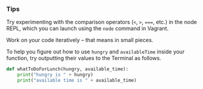 ### Tips

Try experimenting with the comparison operators (`<`, `>`, `===`, etc.) in the node REPL, which you can launch using the `node` command in Vagrant.

Work on your code iteratively – that means in small pieces. 

To help you figure out how to use `hungry` and `availableTime` inside your function, try outputting their values to the Terminal as follows.

```python
def whatToDoForLunch(hungry, available_time):
    print("hungry is " + hungry)
    print("available time is " + available_time)
```

